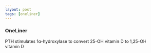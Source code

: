 ```yaml
---
layout: post
tags: [oneliner]
---
```



### OneLiner

PTH stimulates 1α-hydroxylase to convert 25-OH vitamin D to 1,25-OH vitamin D
